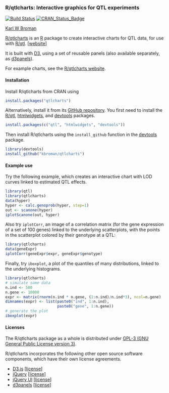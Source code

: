 ### R/qtlcharts: Interactive graphics for QTL experiments

[![Build Status](https://travis-ci.org/kbroman/qtlcharts.svg?branch=master)](https://travis-ci.org/kbroman/qtlcharts)
[![CRAN_Status_Badge](https://www.r-pkg.org/badges/version/qtlcharts)](https://cran.r-project.org/package=qtlcharts)

[Karl W Broman](https://kbroman.org)

[R/qtlcharts](https://kbroman.org/qtlcharts) is an [R](https://www.r-project.org) package to create
interactive charts for QTL data, for use
with [R/qtl](http://rqtl.org). \[[website](https://kbroman.org/qtlcharts)\]

It is built with [D3](https://d3js.org), using a set of reusable
panels (also available separately, as [d3panels](https://kbroman.org/d3panels)).

For example charts, see the [R/qtlcharts website](https://kbroman.org/qtlcharts).

#### Installation

Install R/qtlcharts from CRAN using

```r
install.packages("qtlcharts")
```

Alternatively, install it from its
[GitHub repository](https://github.com/kbroman/qtlcharts). You first need to
install the [R/qtl](http://rqtl.org),
[htmlwidgets](http://www.htmlwidgets.org),
and [devtools](https://github.com/hadley/devtools) packages.

```r
install.packages(c("qtl", "htmlwidgets", "devtools"))
```

Then install R/qtlcharts using the `install_github` function in the
[devtools](https://github.com/hadley/devtools) package.

```r
library(devtools)
install_github("kbroman/qtlcharts")
```

#### Example use

Try the following example, which creates an interactive chart with LOD
curves linked to estimated QTL effects.

```r
library(qtl)
library(qtlcharts)
data(hyper)
hyper <- calc.genoprob(hyper, step=1)
out <- scanone(hyper)
iplotScanone(out, hyper)
```

Also try `iplotCorr`, an image of a correlation matrix (for the
gene expression of a set of 100 genes) linked to the underlying
scatterplots, with the points in the scatterplot colored by their
genotype at a QTL:

```r
library(qtlcharts)
data(geneExpr)
iplotCorr(geneExpr$expr, geneExpr$genotype)
```

Finally, try `iboxplot`, a plot of the quantiles of many
distributions, linked to the underlying histograms.

```r
library(qtlcharts)
# simulate some data
n.ind <- 500
n.gene <- 10000
expr <- matrix(rnorm(n.ind * n.gene, (1:n.ind)/n.ind*3), ncol=n.gene)
dimnames(expr) <- list(paste0("ind", 1:n.ind),
                       paste0("gene", 1:n.gene))
# generate the plot
iboxplot(expr)
```

#### Licenses

The R/qtlcharts package as a whole is distributed under
[GPL-3 (GNU General Public License version 3)](https://www.gnu.org/licenses/gpl-3.0.en.html).

R/qtlcharts incorporates the following other open source software
components, which have their own license agreements.

- [D3.js](https://d3js.org) \[[license](https://github.com/kbroman/qtlcharts/blob/master/inst/htmlwidgets/lib/d3/LICENSE)\]
- [jQuery](https://jquery.com) \[[license](https://github.com/kbroman/qtlcharts/blob/master/inst/htmlwidgets/lib/jquery/MIT-LICENSE.txt)\]
- [jQuery UI](https://jqueryui.com/) \[[license](https://github.com/kbroman/qtlcharts/blob/master/inst/htmlwidgets/lib/jquery-ui/LICENSE.txt)\]
- [d3panels](https://github.com/kbroman/d3panels) \[[license](https://github.com/kbroman/qtlcharts/blob/master/inst/htmlwidgets/lib/d3panels/LICENSE.md)\]
